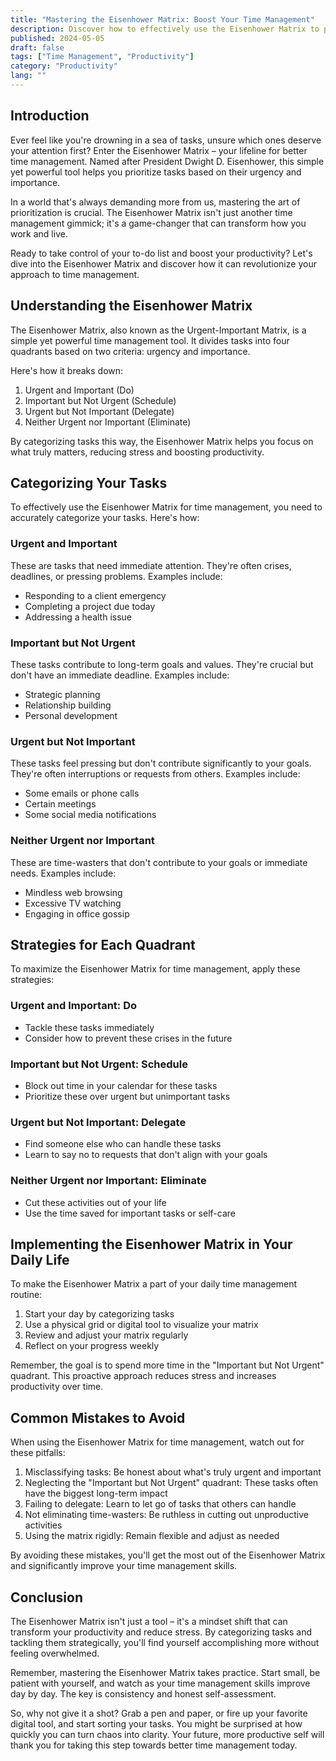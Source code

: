 ```yaml
---
title: "Mastering the Eisenhower Matrix: Boost Your Time Management"
description: Discover how to effectively use the Eisenhower Matrix to prioritize tasks, enhance productivity, and achieve your goals. Transform your time management today.
published: 2024-05-05
draft: false
tags: ["Time Management", "Productivity"]
category: "Productivity"
lang: ""
---
```



## Introduction

Ever feel like you're drowning in a sea of tasks, unsure which ones deserve your attention first? Enter the Eisenhower Matrix – your lifeline for better time management. Named after President Dwight D. Eisenhower, this simple yet powerful tool helps you prioritize tasks based on their urgency and importance.

In a world that's always demanding more from us, mastering the art of prioritization is crucial. The Eisenhower Matrix isn't just another time management gimmick; it's a game-changer that can transform how you work and live.


Ready to take control of your to-do list and boost your productivity? Let's dive into the Eisenhower Matrix and discover how it can revolutionize your approach to time management.

## Understanding the Eisenhower Matrix

The Eisenhower Matrix, also known as the Urgent-Important Matrix, is a simple yet powerful time management tool. It divides tasks into four quadrants based on two criteria: urgency and importance.

Here's how it breaks down:

1. Urgent and Important (Do)
2. Important but Not Urgent (Schedule)
3. Urgent but Not Important (Delegate)
4. Neither Urgent nor Important (Eliminate)

By categorizing tasks this way, the Eisenhower Matrix helps you focus on what truly matters, reducing stress and boosting productivity.

## Categorizing Your Tasks

To effectively use the Eisenhower Matrix for time management, you need to accurately categorize your tasks. Here's how:

### Urgent and Important

These are tasks that need immediate attention. They're often crises, deadlines, or pressing problems. Examples include:

- Responding to a client emergency
- Completing a project due today
- Addressing a health issue

### Important but Not Urgent

These tasks contribute to long-term goals and values. They're crucial but don't have an immediate deadline. Examples include:

- Strategic planning
- Relationship building
- Personal development

### Urgent but Not Important

These tasks feel pressing but don't contribute significantly to your goals. They're often interruptions or requests from others. Examples include:

- Some emails or phone calls
- Certain meetings
- Some social media notifications

### Neither Urgent nor Important

These are time-wasters that don't contribute to your goals or immediate needs. Examples include:

- Mindless web browsing
- Excessive TV watching
- Engaging in office gossip

## Strategies for Each Quadrant

To maximize the Eisenhower Matrix for time management, apply these strategies:

### Urgent and Important: Do

- Tackle these tasks immediately
- Consider how to prevent these crises in the future

### Important but Not Urgent: Schedule

- Block out time in your calendar for these tasks
- Prioritize these over urgent but unimportant tasks

### Urgent but Not Important: Delegate

- Find someone else who can handle these tasks
- Learn to say no to requests that don't align with your goals

### Neither Urgent nor Important: Eliminate

- Cut these activities out of your life
- Use the time saved for important tasks or self-care

## Implementing the Eisenhower Matrix in Your Daily Life

To make the Eisenhower Matrix a part of your daily time management routine:

1. Start your day by categorizing tasks
2. Use a physical grid or digital tool to visualize your matrix
3. Review and adjust your matrix regularly
4. Reflect on your progress weekly

Remember, the goal is to spend more time in the "Important but Not Urgent" quadrant. This proactive approach reduces stress and increases productivity over time.

## Common Mistakes to Avoid

When using the Eisenhower Matrix for time management, watch out for these pitfalls:

1. Misclassifying tasks: Be honest about what's truly urgent and important
2. Neglecting the "Important but Not Urgent" quadrant: These tasks often have the biggest long-term impact
3. Failing to delegate: Learn to let go of tasks that others can handle
4. Not eliminating time-wasters: Be ruthless in cutting out unproductive activities
5. Using the matrix rigidly: Remain flexible and adjust as needed

By avoiding these mistakes, you'll get the most out of the Eisenhower Matrix and significantly improve your time management skills.

## Conclusion

The Eisenhower Matrix isn't just a tool – it's a mindset shift that can transform your productivity and reduce stress. By categorizing tasks and tackling them strategically, you'll find yourself accomplishing more without feeling overwhelmed.

Remember, mastering the Eisenhower Matrix takes practice. Start small, be patient with yourself, and watch as your time management skills improve day by day. The key is consistency and honest self-assessment.

So, why not give it a shot? Grab a pen and paper, or fire up your favorite digital tool, and start sorting your tasks. You might be surprised at how quickly you can turn chaos into clarity. Your future, more productive self will thank you for taking this step towards better time management today.
